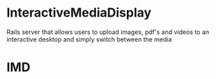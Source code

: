 # InteractiveMediaDisplay
Rails server that allows users to upload images, pdf's and videos to an interactive desktop and simply switch between the media
# IMD
